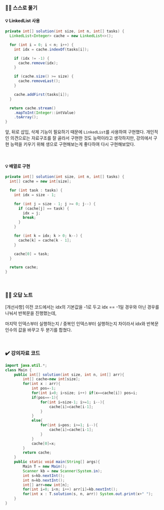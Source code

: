 ### ✍🏻 스스로 풀기
#### 💡 LinkedList 사용
``` java
private int[] solution(int size, int n, int[] tasks) {
  LinkedList<Integer> cache = new LinkedList<>();

  for (int i = 0; i < n; i++) {
    int idx = cache.indexOf(tasks[i]);

    if (idx != -1) {
      cache.remove(idx);
    }

    if (cache.size() >= size) {
      cache.removeLast();
    }

    cache.addFirst(tasks[i]);
  }

  return cache.stream()
    .mapToInt(Integer::intValue)
    .toArray();
}
```
앞, 뒤로 삽입, 삭제 기능이 필요하기 때문에 `LinkedList`를 사용하여 구현했다.
개인적인 의견으로는 자료구조를 잘 골라서 구현한 것도 능력이라고 생각하지만, 강의에서 구현 능력을 키우기 위해 생으로 구현해보는게 좋다하여 다시 구현해보았다.

<br>

#### 💡 배열로 구현
``` java
private int[] solution(int size, int n, int[] tasks) {
  int[] cache = new int[size];

  for (int task : tasks) {
    int idx = size - 1;

    for (int j = size - 1; j >= 0; j--) {
      if (cache[j] == task) {
        idx = j;
        break;
      }
    }

    for (int k = idx; k > 0; k--) {
      cache[k] = cache[k - 1];
    }

    cache[0] = task;
  }

  return cache;
}
```

<br>

### ✍🏻 오답 노트
[개선사항]
이전 코드에서는 idx의 기본값을 -1로 두고 idx == -1일 경우와 아닌 경우를 나눠서 반복문을 진행했는데,

마지막 인덱스부터 실행하는지 / 중복인 인덱스부터 실행하는지 차이라서 idx와 반복문 인수의 값을 바꾸고 두 분기를 합쳤다.

<br>

### ✔️ 강의자료 코드
``` java
import java.util.*;
class Main {	
	public int[] solution(int size, int n, int[] arr){
		int[] cache=new int[size];
		for(int x : arr){
			int pos=-1;
			for(int i=0; i<size; i++) if(x==cache[i]) pos=i;
			if(pos==-1){
				for(int i=size-1; i>=1; i--){
					cache[i]=cache[i-1];
				}
			}
			else{
				for(int i=pos; i>=1; i--){
					cache[i]=cache[i-1];
				}
			}
			cache[0]=x;
		}
		return cache;
	}
	public static void main(String[] args){
		Main T = new Main();
		Scanner kb = new Scanner(System.in);
		int s=kb.nextInt();
		int n=kb.nextInt();
		int[] arr=new int[n];
		for(int i=0; i<n; i++) arr[i]=kb.nextInt();
		for(int x : T.solution(s, n, arr)) System.out.print(x+" ");
	}
}
```
